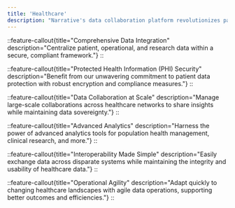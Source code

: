 ```yaml
---
title: 'Healthcare'
description: "Narrative's data collaboration platform revolutionizes patient care and operational excellence with its scalable and secure healthcare data solutions."
---
```

::feature-callout{title="Comprehensive Data Integration" description="Centralize patient, operational, and research data within a secure, compliant framework."}
::

::feature-callout{title="Protected Health Information (PHI) Security" description="Benefit from our unwavering commitment to patient data protection with robust encryption and compliance measures."}
::

::feature-callout{title="Data Collaboration at Scale" description="Manage large-scale collaborations across healthcare networks to share insights while maintaining data sovereignty."}
::

::feature-callout{title="Advanced Analytics" description="Harness the power of advanced analytics tools for population health management, clinical research, and more."}
::

::feature-callout{title="Interoperability Made Simple" description="Easily exchange data across disparate systems while maintaining the integrity and usability of healthcare data."}
::

::feature-callout{title="Operational Agility" description="Adapt quickly to changing healthcare landscapes with agile data operations, supporting better outcomes and efficiencies."}
::